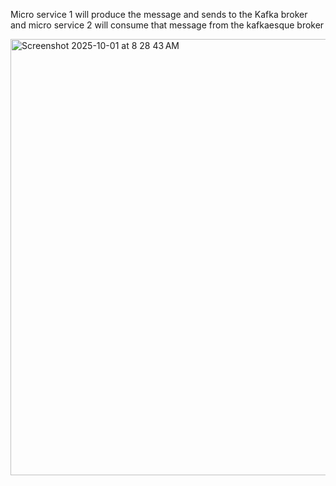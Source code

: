 
Micro service 1 will produce the message and sends to the Kafka broker and micro service 2 will consume that message from the kafkaesque broker

<img width="921" height="698" alt="Screenshot 2025-10-01 at 8 28 43 AM" src="https://github.com/user-attachments/assets/8d91a56a-5694-4585-9846-272d1f7129b1" />
